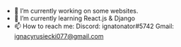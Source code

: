 

- 🔭 I’m currently working on some websites.
- 🌱 I’m currently learning React.js & Django
- 📫 How to reach me: 
 Discord: ignatonator#5742
Gmail: ignacyrusiecki077@gmail.com

